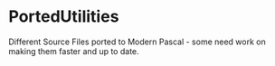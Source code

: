 # PortedUtilities
Different Source Files ported to Modern Pascal - some need work on making them faster and up to date.

